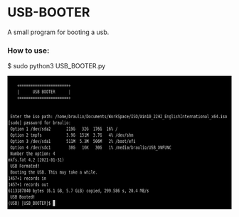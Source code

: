 # USB-BOOTER
A small program for booting a usb.

### How to use:
<p> $ sudo python3 USB_BOOTER.py </p>

<p><img src='USB_IMAGE.png' width='700' height='300' align='left'> </p>
